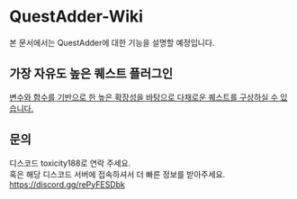 # QuestAdder-Wiki
본 문서에서는 QuestAdder에 대한 기능을 설명할 예정입니다.

## 가장 자유도 높은 퀘스트 플러그인
[변수와 함수를 기반으로 한 높은 확장성을 바탕으로 다채로운 퀘스트를 구상하실 수 있습니다.](https://youtu.be/rZeRAL2zQFM?si=ZnE6vTtmF28571wS)

## 문의
디스코드 toxicity188로 연락 주세요.  
혹은 해당 디스코드 서버에 접속하셔서 더 빠른 정보를 받아주세요.  
https://discord.gg/rePyFESDbk
